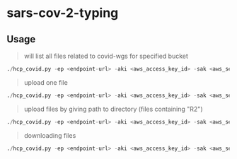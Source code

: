 # sars-cov-2-typing

## Usage

> will list all files related to covid-wgs for specified bucket

```python
./hcp_covid.py -ep <endpoint-url> -aki <aws_access_key_id> -sak <aws_secret_access_key> -b orebro --listfiles
```

> upload one file

```python
./hcp_covid.py -ep <endpoint-url> -aki <aws_access_key_id> -sak <aws_secret_access_key> -b <bucketname> -f <single-file>
```

> upload files by giving path to directory (files containing "R2")

```python
./hcp_covid.py -ep <endpoint-url> -aki <aws_access_key_id> -sak <aws_secret_access_key> -b <bucketname> -p "path/to/files*R2*"
```

> downloading files

```python
./hcp_covid.py -ep <endpoint-url> -aki <aws_access_key_id> -sak <aws_secret_access_key> -b <bucketname> -d <filename on HCP> -o <path/to/outputdir>
```

